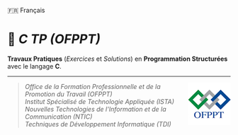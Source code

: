 🇫🇷 Français

# 📓 _C TP (OFPPT)_

**Travaux Pratiques** (_Exercices_ et _Solutions_) en **Programmation Structurées** avec le langage **C**.

<hr />

> <img src="./ofppt-logo.png?raw=true" align="right"> _Office de la Formation Professionnelle et de la Promotion du Travail (OFPPT) <br />
Institut Spécialisé de Technologie Appliquée (ISTA) <br />
Nouvelles Technologies de l'Information et de la Communication (NTIC) <br />
Techniques de Développement Informatique (TDI)_


